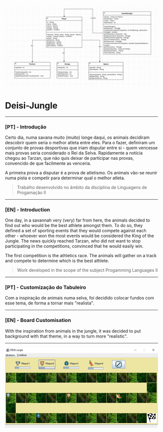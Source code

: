 ![](diagrama.png?raw=true "Diagrama UML")

# Deisi-Jungle

---
### [PT] - Introdução

Certo dia, numa savana muito (muito) longe daqui, os animais decidiram descobrir quem seria
o melhor atleta entre eles. Para o fazer, definiram um conjunto de provas desportivas que iriam
disputar entre si - quem vencesse mais provas seria considerado o Rei da Selva. Rapidamente
a notícia chegou ao Tarzan, que não quis deixar de participar nas provas, convencido de que
facilmente as venceria.

A primeira prova a disputar é a prova de atletismo. Os animais vão-se reunir numa pista e
competir para determinar qual o melhor atleta.

>Trabalho desenvolvido no âmbito da disciplina de Linguagens de Progamação II

---
### [EN] - Introduction

One day, in a savannah very (very) far from here, the animals decided to find out who would be
the best athlete amongst them. To do so, they defined a set of sporting events that they would
compete against each other - whoever won the most events would be considered the King of the Jungle.
The news quickly reached Tarzan, who did not want to stop participating in the competitions, convinced that
he would easily win.

The first competition is the athletics race. The animals will gather on a track and
compete to determine which is the best athlete.

> Work developed in the scope of the subject Progamming Languages II

---
### [PT] - Customização do Tabuleiro

Com a inspiração de animais numa selva, foi decidido colocar fundos com esse tema, de forma a tornar mais "realista".

---
### [EN] - Board Customisation

With the inspiration from animals in the jungle, it was decided to put background with that theme, in a way to turn more "realistic".

---
![](board.png?raw=true "Board Customisation")